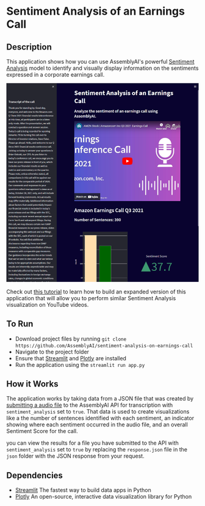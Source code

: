 # Sentiment Analysis of an Earnings Call

## Description

This application shows how you can use AssemblyAI's powerful [Sentiment Analysis](https://www.assemblyai.com/blog/introducing-sentiment-analysis/) model to identify and visually display information on the sentiments expressed in a corporate earnings call.

![Preview](screenshot.png)

Check out [this tutorial](https://youtu.be/kBoe56CfugY) to learn how to build an expanded version of this application that will allow you to perform similar Sentiment Analysis visualization on YouTube videos.

## To Run

* Download project files by running `git clone https://github.com/AssemblyAI/sentiment-analysis-on-earnings-call`
* Navigate to the project folder
* Ensure that [Streamlit](https://pypi.org/project/streamlit/) and [Plotly](https://pypi.org/project/plotly/) are installed
* Run the application using the `streamlit run app.py`

## How it Works

The application works by taking data from a JSON file that was created by [submitting a audio file](https://www.assemblyai.com/docs/audio-intelligence#sentiment-analysis) to the AssemblyAI API for transcription with `sentiment_analysis` set to `true`. That data is used to create visualizations like a the number of sentences identified with each sentiment, an indicator showing where each sentiment occurred in the audio file, and an overall Sentiment Score for the call.

you can view the results for a file you have submitted to the API with `sentiment_analysis` set to `true` by replacing the `response.json` file in the `json` folder with the JSON response from your request.

## Dependencies

* [Streamlit](https://pypi.org/project/streamlit/) The fastest way to build data apps in Python
* [Plotly](https://pypi.org/project/plotly/) An open-source, interactive data visualization library for Python